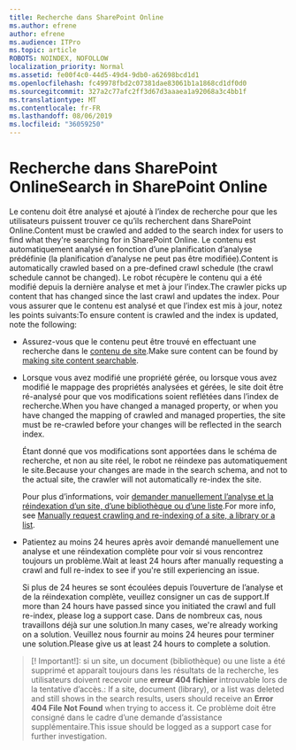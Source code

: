 ```yaml
---
title: Recherche dans SharePoint Online
ms.author: efrene
author: efrene
ms.audience: ITPro
ms.topic: article
ROBOTS: NOINDEX, NOFOLLOW
localization_priority: Normal
ms.assetid: fe00f4c0-44d5-49d4-9db0-a62698bcd1d1
ms.openlocfilehash: fc49978fbd2c07381dae83061b1a1868cd1df0d0
ms.sourcegitcommit: 327a2c77afc2ff3d67d3aaaea1a92068a3c4bb1f
ms.translationtype: MT
ms.contentlocale: fr-FR
ms.lasthandoff: 08/06/2019
ms.locfileid: "36059250"
---
```

# <a name="search-in-sharepoint-online"></a><span data-ttu-id="d62c6-102">Recherche dans SharePoint Online</span><span class="sxs-lookup"><span data-stu-id="d62c6-102">Search in SharePoint Online</span></span>

<span data-ttu-id="d62c6-103">Le contenu doit être analysé et ajouté à l’index de recherche pour que les utilisateurs puissent trouver ce qu’ils recherchent dans SharePoint Online.</span><span class="sxs-lookup"><span data-stu-id="d62c6-103">Content must be crawled and added to the search index for users to find what they're searching for in SharePoint Online.</span></span> <span data-ttu-id="d62c6-104">Le contenu est automatiquement analysé en fonction d’une planification d’analyse prédéfinie (la planification d’analyse ne peut pas être modifiée).</span><span class="sxs-lookup"><span data-stu-id="d62c6-104">Content is automatically crawled based on a pre-defined crawl schedule (the crawl schedule cannot be changed).</span></span> <span data-ttu-id="d62c6-105">Le robot récupère le contenu qui a été modifié depuis la dernière analyse et met à jour l’index.</span><span class="sxs-lookup"><span data-stu-id="d62c6-105">The crawler picks up content that has changed since the last crawl and updates the index.</span></span> <span data-ttu-id="d62c6-106">Pour vous assurer que le contenu est analysé et que l’index est mis à jour, notez les points suivants:</span><span class="sxs-lookup"><span data-stu-id="d62c6-106">To ensure content is crawled and the index is updated, note the following:</span></span>

- <span data-ttu-id="d62c6-107">Assurez-vous que le contenu peut être trouvé en effectuant une recherche dans le [contenu de site](https://docs.microsoft.com/sharepoint/make-site-content-searchable).</span><span class="sxs-lookup"><span data-stu-id="d62c6-107">Make sure content can be found by [making site content searchable](https://docs.microsoft.com/sharepoint/make-site-content-searchable).</span></span>

- <span data-ttu-id="d62c6-108">Lorsque vous avez modifié une propriété gérée, ou lorsque vous avez modifié le mappage des propriétés analysées et gérées, le site doit être ré-analysé pour que vos modifications soient reflétées dans l’index de recherche.</span><span class="sxs-lookup"><span data-stu-id="d62c6-108">When you have changed a managed property, or when you have changed the mapping of crawled and managed properties, the site must be re-crawled before your changes will be reflected in the search index.</span></span> 

    <span data-ttu-id="d62c6-109">Étant donné que vos modifications sont apportées dans le schéma de recherche, et non au site réel, le robot ne réindexe pas automatiquement le site.</span><span class="sxs-lookup"><span data-stu-id="d62c6-109">Because your changes are made in the search schema, and not to the actual site, the crawler will not automatically re-index the site.</span></span> 

    <span data-ttu-id="d62c6-110">Pour plus d’informations, voir [demander manuellement l’analyse et la réindexation d’un site, d’une bibliothèque ou d’une liste](https://docs.microsoft.com/sharepoint/crawl-site-conten).</span><span class="sxs-lookup"><span data-stu-id="d62c6-110">For more info, see [Manually request crawling and re-indexing of a site, a library or a list](https://docs.microsoft.com/sharepoint/crawl-site-conten).</span></span>

- <span data-ttu-id="d62c6-111">Patientez au moins 24 heures après avoir demandé manuellement une analyse et une réindexation complète pour voir si vous rencontrez toujours un problème.</span><span class="sxs-lookup"><span data-stu-id="d62c6-111">Wait at least 24 hours after manually requesting a crawl and full re-index to see if you're still experiencing an issue.</span></span> 

    <span data-ttu-id="d62c6-112">Si plus de 24 heures se sont écoulées depuis l’ouverture de l’analyse et de la réindexation complète, veuillez consigner un cas de support.</span><span class="sxs-lookup"><span data-stu-id="d62c6-112">If more than 24 hours have passed since you initiated the crawl and full re-index, please log a support case.</span></span> <span data-ttu-id="d62c6-113">Dans de nombreux cas, nous travaillons déjà sur une solution.</span><span class="sxs-lookup"><span data-stu-id="d62c6-113">In many cases, we're already working on a solution.</span></span> <span data-ttu-id="d62c6-114">Veuillez nous fournir au moins 24 heures pour terminer une solution.</span><span class="sxs-lookup"><span data-stu-id="d62c6-114">Please give us at least 24 hours to complete a solution.</span></span>

>[! Important!]<span data-ttu-id="d62c6-115">: si un site, un document (bibliothèque) ou une liste a été supprimé et apparaît toujours dans les résultats de la recherche, les utilisateurs doivent recevoir une **erreur 404 fichier** introuvable lors de la tentative d’accès.</span><span class="sxs-lookup"><span data-stu-id="d62c6-115">: If a site, document (library), or a list was deleted and still shows in the search results, users should receive an **Error 404 File Not Found** when trying to access it.</span></span> <span data-ttu-id="d62c6-116">Ce problème doit être consigné dans le cadre d’une demande d’assistance supplémentaire.</span><span class="sxs-lookup"><span data-stu-id="d62c6-116">This issue should be logged as a support case for further investigation.</span></span> 



